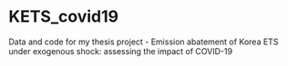 # KETS_covid19
Data and code for my thesis project - Emission abatement of Korea ETS under exogenous shock: assessing the impact of COVID-19
